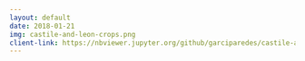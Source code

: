 ```yaml
---
layout: default
date: 2018-01-21
img: castile-and-leon-crops.png
client-link: https://nbviewer.jupyter.org/github/garciparedes/castile-and-leon-crops/blob/master/castile-and-leon-crops.ipynb
---
```

